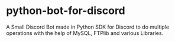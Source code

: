 # python-bot-for-discord
A Small Discord Bot made in Python SDK for Discord to do multiple operations with the help of MySQL, FTPlib and various Libraries.
